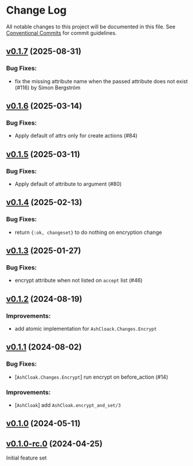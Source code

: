 <!--
SPDX-FileCopyrightText: 2020 Zach Daniel

SPDX-License-Identifier: MIT
-->

# Change Log

All notable changes to this project will be documented in this file.
See [Conventional Commits](Https://conventionalcommits.org) for commit guidelines.

<!-- changelog -->

## [v0.1.7](https://github.com/ash-project/ash_cloak/compare/v0.1.6...v0.1.7) (2025-08-31)




### Bug Fixes:

* fix the missing attribute name when the passed attribute does not exist (#116) by Simon Bergström

## [v0.1.6](https://github.com/ash-project/ash_cloak/compare/v0.1.5...v0.1.6) (2025-03-14)




### Bug Fixes:

* Apply default of attrs only for create actions (#84)

## [v0.1.5](https://github.com/ash-project/ash_cloak/compare/v0.1.4...v0.1.5) (2025-03-11)




### Bug Fixes:

* Apply default of attribute to argument (#80)

## [v0.1.4](https://github.com/ash-project/ash_cloak/compare/v0.1.3...v0.1.4) (2025-02-13)




### Bug Fixes:

* return `{:ok, changeset}` to do nothing on encryption change

## [v0.1.3](https://github.com/ash-project/ash_cloak/compare/v0.1.2...v0.1.3) (2025-01-27)




### Bug Fixes:

* encrypt attribute when not listed on `accept` list (#46)

## [v0.1.2](https://github.com/ash-project/ash_cloak/compare/v0.1.1...v0.1.2) (2024-08-19)




### Improvements:

* add atomic implementation for `AshCloack.Changes.Encrypt`

## [v0.1.1](https://github.com/ash-project/ash_cloak/compare/v0.1.0...v0.1.1) (2024-08-02)

### Bug Fixes:

- [`AshCloak.Changes.Encrypt`] run encrypt on before_action (#14)

### Improvements:

- [`AshCloak`] add `AshCloak.encrypt_and_set/3`

## [v0.1.0](https://github.com/ash-project/ash_cloak/compare/v0.1.0-rc.0...v0.1.0) (2024-05-11)

## [v0.1.0-rc.0](https://github.com/ash-project/ash_cloak/compare/v0.1.0...v0.1.0) (2024-04-25)

Initial feature set
